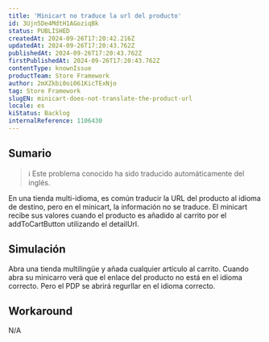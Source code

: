 ```yaml
---
title: 'Minicart no traduce la url del producto'
id: 3Ujn5De4MdtH1AGoziqBk
status: PUBLISHED
createdAt: 2024-09-26T17:20:42.216Z
updatedAt: 2024-09-26T17:20:43.762Z
publishedAt: 2024-09-26T17:20:43.762Z
firstPublishedAt: 2024-09-26T17:20:43.762Z
contentType: knownIssue
productTeam: Store Framework
author: 2mXZkbi0oi061KicTExNjo
tag: Store Framework
slugEN: minicart-does-not-translate-the-product-url
locale: es
kiStatus: Backlog
internalReference: 1106430
---
```


## Sumario

>ℹ️ Este problema conocido ha sido traducido automáticamente del inglés.


En una tienda multi-idioma, es común traducir la URL del producto al idioma de destino, pero en el minicart, la información no se traduce. El minicart recibe sus valores cuando el producto es añadido al carrito por el addToCartButton utilizando el detailUrl.


##

## Simulación


Abra una tienda multilingüe y añada cualquier artículo al carrito. Cuando abra su minicarro verá que el enlace del producto no está en el idioma correcto. Pero el PDP se abrirá regurllar en el idioma correcto.



## Workaround


N/A





